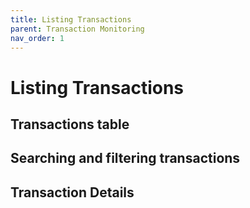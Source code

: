 ```yaml
---
title: Listing Transactions
parent: Transaction Monitoring
nav_order: 1
---
```


# Listing Transactions

## Transactions table
## Searching and filtering transactions
## Transaction Details